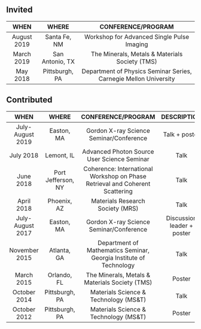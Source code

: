 ## Invited

| **WHEN** | **WHERE** | **CONFERENCE/PROGRAM** |
|:--------:|:---------:|:----------------------:|
| August 2019 | Santa Fe, NM | Workshop for Advanced Single Pulse Imaging | 
| March 2019 | San Antonio, TX | The Minerals, Metals & Materials Society (TMS) |
| May 2018 | Pittsburgh, PA | Department of Physics Seminar Series, Carnegie Mellon University |

## Contributed

| **WHEN** | **WHERE** | **CONFERENCE/PROGRAM** | **DESCRIPTION** |
|:--------:|:---------:|:----------------------:|:---------------:|
| July-August 2019 | Easton, MA | Gordon X-ray Science Seminar/Conference | Talk + poster |
| July 2018 | Lemont, IL | Advanced Photon Source User Science Seminar | Talk |
| June 2018 | Port Jefferson, NY | Coherence: International Workshop on Phase Retrieval and Coherent Scattering | Talk |
| April 2018 | Phoenix, AZ | Materials Research Society (MRS) | Talk |
| July-August 2017 | Easton, MA | Gordon X-ray Science Seminar/Conference | Discussion leader + poster |
| November 2015 | Atlanta, GA | Department of Mathematics Seminar, Georgia Institute of Technology | Talk |
| March 2015 | Orlando, FL | The Minerals, Metals & Materials Society (TMS) | Poster | 
| October 2014 | Pittsburgh, PA | Materials Science & Technology (MS&T) | Talk |
| October 2012 | Pittsburgh, PA | Materials Science & Technology (MS&T) | Poster |
